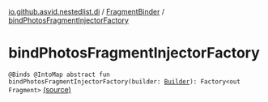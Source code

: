 [io.github.asvid.nestedlist.di](../index.md) / [FragmentBinder](index.md) / [bindPhotosFragmentInjectorFactory](./bind-photos-fragment-injector-factory.md)

# bindPhotosFragmentInjectorFactory

`@Binds @IntoMap abstract fun bindPhotosFragmentInjectorFactory(builder: `[`Builder`](../../io.github.asvid.nestedlist.di.components/-photos-fragment-component/-builder/index.md)`): Factory<out Fragment>` [(source)](https://github.com/asvid/NestedList/tree/master/app/src/main/java/io/github/asvid/nestedlist/di/FragmentBinder.kt#L19)